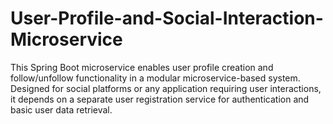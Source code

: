 # User-Profile-and-Social-Interaction-Microservice
This Spring Boot microservice enables user profile creation and follow/unfollow functionality in a modular microservice-based system. Designed for social platforms or any application requiring user interactions, it depends on a separate user registration service for authentication and basic user data retrieval.
